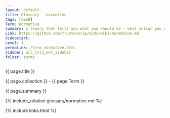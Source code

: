 ```yaml
---
layout: default
title: Glossary - normative
tags: [CESR]
Term: normative
summary: a theory that tells you what you should do - what action you should take
Link: https://github.com/trustoverip/acdc/wiki/normative.md
Videostart: 
Level: 1
permalink: /term_normative.html
sidebar: all_lvl3_wot_sidebar
folder: terms
---
```


{{ page.title }}

{{ page.collection }} - {{ page.Term }}

   {{ page.summary }}

{% include_relative glossary/normative.md %}

 {% include links.html %} 
